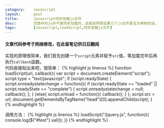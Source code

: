 ```yaml
---
category:    Javascript
layout:      post
title:       Javascript同步加载js文件
desc:        页面中的js并不是同步加载的，这就会导致如果几个js文件是互为牵制的话，可能会造成有未读取到的js没有及时生成元素而报错的问题
tags:        [Javascript,loadScript,同步加载js文件]
---
```

#### 文章代码参考于网络修改，在此留笔记供日后翻阅
实现的原理很简单，我们首先创建一个`script`元素并赋予`src`值，等加载完毕后再执行`callback`函数。    
代码直接贴出来吧，很简单：
{% highlight js linenos %}
function loadScript(url, callback){
	var script = document.createElement("script");
	script.type = "text/javascript";
	if (script.readyState) {
		script.onreadystatechange = function(){
			if (script.readyState == "loaded" || script.readyState == "complete") {
				script.onreadystatechange = null;
				callback();
			};
		}
	}else{
		script.onload = function(){
			callback();
		}
	};
	script.src = url;
	document.getElementsByTagName("head")[0].appendChild(script);
}
{% endhighlight %}

调用方法：
{% highlight js linenos %}
loadScript("/jquery.js", function(){
	console.log($("#test").val());
})
{% endhighlight %}